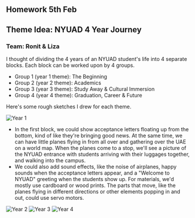 ## Homework 5th Feb

## Theme Idea: NYUAD 4 Year Journey

### Team: Ronit & Liza

I thought of dividing the 4 years of an NYUAD student's life into 4 separate blocks. Each block can be worked upon by 4 groups.

- Group 1 (year 1 theme): The Beginning
- Group 2 (year 2 theme): Academics
- Group 3 (year 3 theme): Study Away & Cultural Immersion
- Group 4 (year 4 theme): Graduation, Career & Future

Here's some rough sketches I drew for each theme.

![Year 1](https://github.com/rs7358/MachineLab/blob/main/pictures/year1.jpg)
- In the first block, we could show acceptance letters floating up from the bottom, kind of like they're bringing good news. At the same time, we can have little planes flying in from all over and gathering over the UAE on a world map. When the planes come to a stop, we'll see a picture of the NYUAD entrance with students arriving with their luggages together, and walking into the campus.
- We could also add sound effects, like the noise of airplanes, happy sounds when the acceptance letters appear, and a "Welcome to NYUAD" greeting when the students show up. For materials, we'd mostly use cardboard or wood prints. The parts that move, like the planes flying in different directions or other elements popping in and out, could use servo motors.

![Year 2](https://github.com/rs7358/MachineLab/blob/main/pictures/year2.png)
![Year 3](https://github.com/rs7358/MachineLab/blob/main/pictures/year3.png)
![Year 4](https://github.com/rs7358/MachineLab/blob/main/pictures/year4.png)
